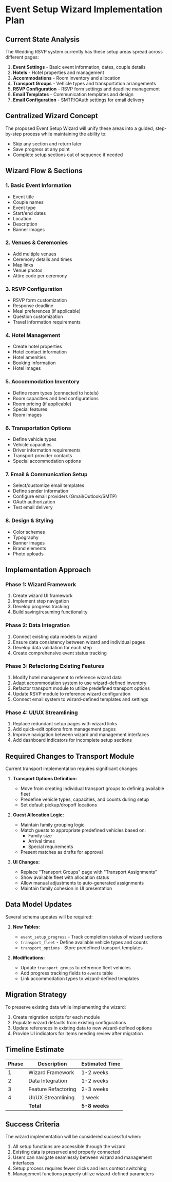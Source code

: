 # Event Setup Wizard Implementation Plan

## Current State Analysis

The Wedding RSVP system currently has these setup areas spread across different pages:

1. **Event Settings** - Basic event information, dates, couple details
2. **Hotels** - Hotel properties and management
3. **Accommodations** - Room inventory and allocation
4. **Transport Groups** - Vehicle types and transportation arrangements
5. **RSVP Configuration** - RSVP form settings and deadline management
6. **Email Templates** - Communication templates and design
7. **Email Configuration** - SMTP/OAuth settings for email delivery

## Centralized Wizard Concept

The proposed Event Setup Wizard will unify these areas into a guided, step-by-step process while maintaining the ability to:
- Skip any section and return later
- Save progress at any point
- Complete setup sections out of sequence if needed

## Wizard Flow & Sections

### 1. Basic Event Information
- Event title
- Couple names
- Event type
- Start/end dates
- Location
- Description
- Banner images

### 2. Venues & Ceremonies 
- Add multiple venues
- Ceremony details and times
- Map links
- Venue photos
- Attire code per ceremony

### 3. RSVP Configuration
- RSVP form customization
- Response deadline
- Meal preferences (if applicable)
- Question customization
- Travel information requirements

### 4. Hotel Management
- Create hotel properties
- Hotel contact information
- Hotel amenities
- Booking information
- Hotel images

### 5. Accommodation Inventory
- Define room types (connected to hotels)
- Room capacities and bed configurations
- Room pricing (if applicable)
- Special features
- Room images

### 6. Transportation Options
- Define vehicle types
- Vehicle capacities
- Driver information requirements
- Transport provider contacts
- Special accommodation options

### 7. Email & Communication Setup
- Select/customize email templates
- Define sender information
- Configure email providers (Gmail/Outlook/SMTP)
- OAuth authorization
- Test email delivery

### 8. Design & Styling
- Color schemes
- Typography
- Banner images
- Brand elements
- Photo uploads

## Implementation Approach

### Phase 1: Wizard Framework
1. Create wizard UI framework
2. Implement step navigation
3. Develop progress tracking
4. Build saving/resuming functionality

### Phase 2: Data Integration
1. Connect existing data models to wizard
2. Ensure data consistency between wizard and individual pages
3. Develop data validation for each step
4. Create comprehensive event status tracking

### Phase 3: Refactoring Existing Features
1. Modify hotel management to reference wizard data
2. Adapt accommodation system to use wizard-defined inventory
3. Refactor transport module to utilize predefined transport options
4. Update RSVP module to reference wizard configuration
5. Connect email system to wizard-defined templates and settings

### Phase 4: UI/UX Streamlining
1. Replace redundant setup pages with wizard links
2. Add quick-edit options from management pages
3. Improve navigation between wizard and management interfaces
4. Add dashboard indicators for incomplete setup sections

## Required Changes to Transport Module

Current transport implementation requires significant changes:

1. **Transport Options Definition:**
   - Move from creating individual transport groups to defining available fleet
   - Predefine vehicle types, capacities, and counts during setup
   - Set default pickup/dropoff locations

2. **Guest Allocation Logic:**
   - Maintain family grouping logic
   - Match guests to appropriate predefined vehicles based on:
     - Family size
     - Arrival times
     - Special requirements
   - Present matches as drafts for approval

3. **UI Changes:**
   - Replace "Transport Groups" page with "Transport Assignments"
   - Show available fleet with allocation status
   - Allow manual adjustments to auto-generated assignments
   - Maintain family cohesion in UI presentation

## Data Model Updates

Several schema updates will be required:

1. **New Tables:**
   - `event_setup_progress` - Track completion status of wizard sections
   - `transport_fleet` - Define available vehicle types and counts
   - `transport_options` - Store predefined transport templates

2. **Modifications:**
   - Update `transport_groups` to reference fleet vehicles
   - Add progress tracking fields to `events` table
   - Link accommodation types to wizard-defined templates

## Migration Strategy

To preserve existing data while implementing the wizard:

1. Create migration scripts for each module
2. Populate wizard defaults from existing configurations
3. Update references in existing data to new wizard-defined options
4. Provide UI indicators for items needing review after migration

## Timeline Estimate

| Phase | Description | Estimated Time |
|-------|-------------|----------------|
| 1 | Wizard Framework | 1-2 weeks |
| 2 | Data Integration | 1-2 weeks |
| 3 | Feature Refactoring | 2-3 weeks |
| 4 | UI/UX Streamlining | 1 week |
| | **Total** | **5-8 weeks** |

## Success Criteria

The wizard implementation will be considered successful when:

1. All setup functions are accessible through the wizard
2. Existing data is preserved and properly connected
3. Users can navigate seamlessly between wizard and management interfaces
4. Setup process requires fewer clicks and less context switching
5. Management functions properly utilize wizard-defined parameters